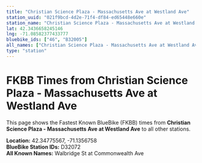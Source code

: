 ```yaml
---
title: "Christian Science Plaza - Massachusetts Ave at Westland Ave"
station_uuid: "021f9bcd-4d2e-71f4-df84-ed65448e660e"
station_name: "Christian Science Plaza - Massachusetts Ave at Westland Ave"
lat: 42.3436658245146
lng: -71.08582377433777
bluebike_ids: ["46", "B32005"]
all_names: ["Christian Science Plaza - Massachusetts Ave at Westland Ave"]
type: "station"
---
```


# FKBB Times from Christian Science Plaza - Massachusetts Ave at Westland Ave

This page shows the Fastest Known BlueBike (FKBB) times from **Christian Science Plaza - Massachusetts Ave at Westland Ave** to all other stations.

**Location:** 42.34775567, -71.1356758  
**BlueBike Station IDs:** D32072  
**All Known Names:** Walbridge St at Commonwealth Ave

